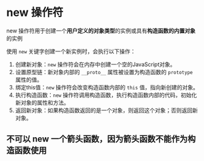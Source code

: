 # new 操作符

new 操作符用于创建一个**用户定义的对象类型**的实例或具有**构造函数的内置对象**的实例

使用 `new` 关键字创建一个新实例时，会执行以下操作：

1. 创建新对象：`new` 操作符会在内存中创建一个空的JavaScript对象。
2. 设置原型链：新对象内部的 `__proto__` 属性被设置为构造函数的 `prototype` 属性的值。
3. 绑定this值：`new` 操作符会改变构造函数内部的 `this` 值，指向新创建的对象。
4. 执行构造函数：`new` 操作符调用构造函数，执行构造函数内部的代码，初始化新对象的属性和方法。
5. 返回新对象：如果构造函数返回的是一个对象，则返回这个对象；否则返回新对象。

## 不可以 new 一个箭头函数，因为箭头函数不能作为构造函数使用
